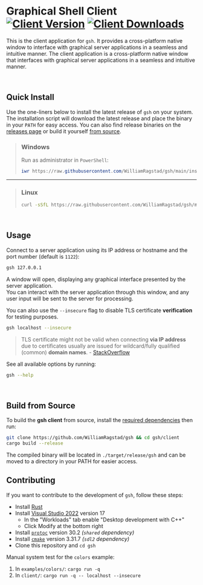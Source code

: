 # Graphical Shell Client&nbsp; <a href="https://github.com/WilliamRagstad/gsh/releases/latest"><img src="https://img.shields.io/github/v/release/WilliamRagstad/gsh?color=%23ff00a0&include_prereleases&label=client&sort=semver&style=flat-square" alt="Client Version"></a> <a href="https://github.com/WilliamRagstad/gsh/releases/latest"><img src="https://img.shields.io/github/downloads/WilliamRagstad/gsh/total?color=6b0&label=client dls&sort=semver&style=flat-square" alt="Client Downloads"></a>

This is the client application for `gsh`.
It provides a cross-platform native window to interface with graphical server applications in a seamless and intuitive manner.
The client application is a cross-platform native window that interfaces with graphical server applications in a seamless and intuitive manner.

&nbsp;

## Quick Install

Use the one-liners below to install the latest release of `gsh` on your system.
The installation script will download the latest release and place the binary in your `PATH` for easy access.
You can also find release binaries on the [releases page](https://github.com/WilliamRagstad/gsh/releases) or build it yourself [from source](#build-from-source).

> ### Windows
>
> Run as administrator in `PowerShell`:
>
> ```powershell
> iwr https://raw.githubusercontent.com/WilliamRagstad/gsh/main/install.ps1 | iex
> ```

---

> ### Linux
>
> ```bash
> curl -sSfL https://raw.githubusercontent.com/WilliamRagstad/gsh/main/install.sh | sh
> ```

&nbsp;

## Usage

Connect to a server application using its IP address or hostname and the port number (default is `1122`):

```bash
gsh 127.0.0.1
```

A window will open, displaying any graphical interface presented by the server application.\
You can interact with the server application through this window, and any user input will be sent to the server for processing.

You can also use the `--insecure` flag to disable TLS certificate **verification** for testing purposes.

```bash
gsh localhost --insecure
```

> TLS certificate might not be valid when connecting **via IP address** due to certificates usually are issued for wildcard/fully qualified (common) **domain names**. - [StackOverflow](https://stackoverflow.com/a/1119269)

See all available options by running:

```bash
gsh --help
```

&nbsp;

## Build from Source

To build the **gsh client** from source, install the [required dependencies](#contributing) then run:

```bash
git clone https://github.com/WilliamRagstad/gsh && cd gsh/client
cargo build --release
```

The compiled binary will be located in `./target/release/gsh` and can be moved to a directory in your PATH for easier access.

## Contributing

If you want to contribute to the development of `gsh`, follow these steps:

- Install [Rust](https://www.rust-lang.org/tools/install)
- Install [Visual Studio 2022](https://visualstudio.microsoft.com/downloads/) version 17
  - In the "Workloads" tab enable "Desktop development with C++"
  - Click Modify at the bottom right
- Install [`protoc`](https://github.com/protocolbuffers/protobuf/releases/) version 30.2 *(`shared` dependency)*
- Install [`cmake`](https://cmake.org/download/) version 3.31.7 *(`sdl2` dependency)*
- Clone this repository and `cd gsh`

Manual system test for the `colors` example:

1. In `examples/colors/`: `cargo run -q`
2. In `client/`: `cargo run -q -- localhost --insecure`
